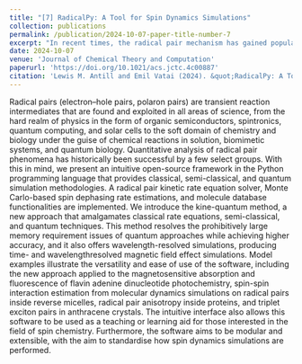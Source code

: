 ```yaml
---
title: "[7] RadicalPy: A Tool for Spin Dynamics Simulations"
collection: publications
permalink: /publication/2024-10-07-paper-title-number-7
excerpt: "In recent times, the radical pair mechanism has gained popularity with non-specialists through its proposed involvement in biological magnetoreception and quantum biology. Furthermore, the lack of reproducibility in the effects of the magnetic field on radical pairs in biological reactions calls for a standardised method to simulate experimental results. We aim ambitiously that RadicalPy will be a standard for the community to use and develop. Our aim is to democratise spin dynamics simulations for the experimentalist, by developing an intuitive, object-oriented, open-source framework in the Python programming language. We hope that this versatile framework provides the means for students and researchers to perform correct and complex radical pair dynamics simulations with relative ease, making it ideal as a teaching or learning tool for creating quick simulations on the fly.<br/><img src='/images/radicalpy.png'>"
date: 2024-10-07
venue: 'Journal of Chemical Theory and Computation'
paperurl: 'https://doi.org/10.1021/acs.jctc.4c00887'
citation: 'Lewis M. Antill and Emil Vatai (2024). &quot;RadicalPy: A Tool for Spin Dynamics Simulations&quot; <i>Journal of Chemical Theory and Computation</i>.'
---
```

Radical pairs (electron–hole pairs, polaron pairs) are transient reaction intermediates that are found and exploited in all areas of science, from the hard realm of physics in the form of organic semiconductors, spintronics, quantum computing, and solar cells
to the soft domain of chemistry and biology under the guise of chemical reactions in solution, biomimetic systems, and quantum biology. Quantitative analysis of radical pair phenomena has historically been successful by a few select groups. With this in
mind, we present an intuitive open-source framework in the Python programming language that provides classical, semi-classical, and quantum simulation methodologies. A radical pair kinetic rate equation solver, Monte Carlo-based spin dephasing rate estimations, and molecule database functionalities are implemented. We introduce the kine-quantum method, a new approach that amalgamates classical rate equations, semi-classical, and quantum techniques. This method resolves the prohibitively large memory requirement issues of quantum approaches while achieving higher accuracy, and it also offers wavelength-resolved simulations, producing time- and wavelengthresolved magnetic field effect simulations.
Model examples illustrate the versatility and ease of use of the software, including the new approach applied to the magnetosensitive absorption and fluorescence of flavin adenine dinucleotide photochemistry, spin-spin interaction estimation from molecular dynamics simulations on radical pairs inside reverse micelles, radical pair anisotropy inside proteins, and triplet exciton pairs in anthracene crystals. The intuitive interface also allows this software to be used as a teaching or learning aid for those interested in the field of spin chemistry. Furthermore, the software aims to be modular and extensible, with the aim to standardise how spin dynamics simulations are performed.